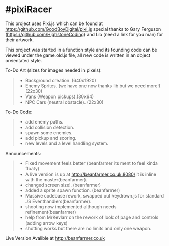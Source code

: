 #pixiRacer
=========

This project uses Pixi.js which can be found at https://github.com/GoodBoyDigital/pixi.js
special thanks to Gary Ferguson (https://github.com/HighstoneCoding) and Lib (need a link for you man)
for their artwork.

This project was started in a function style and its founding code can be viewed under the game.old.js file,
all new code is written in an object oreientated style.

To-Do Art (sizes for images needed in pixels):
>- Background creation. (640x1920)
>- Enemy Sprites. (we have one now thanks lib but we need more!)(22x30)
>- Vans (Weapon pickups).(30x64)
>- NPC Cars (neutral obstacle). (22x30)

To-Do Code:
>- add enemy paths.
>- add collision detection.
>- spawn some enemies.
>- add pickup and scoring.
>- new levels and a level handling system.

Announcements:

>- Fixed movement feels better (beanfarmer its ment to feel kinda floaty)
>- A live version is up at http://beanfarmer.co.uk:8080/ it is inline with the master(beanfarmer).
>- changed screen size!. (beanfarmer)
>- added a sprite spawn function. (beanfarmer)
>- Massive codebase rework, swapped out keydrown.js for standard JS Eventhandlers(beanfarmer).
>- shooting now implemented although needs refinement(beanfarmer)
>- help from MrKevlarr on the rework of look of page and controls (adding arrow keys)
>- shotting works but there are no limits and only one weapon.

Live Version Avalible at http://beanfarmer.co.uk
